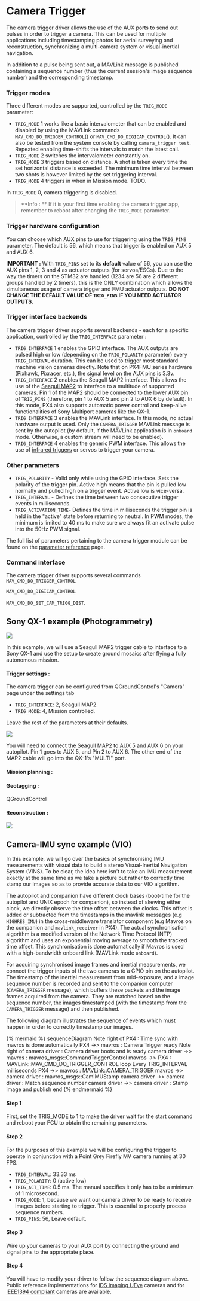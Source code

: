 # Camera Trigger
The camera trigger driver allows the use of the AUX ports to send out pulses in order to trigger a camera. This can be used for multiple applications including timestamping photos for aerial surveying and reconstruction, synchronizing a multi-camera system or visual-inertial navigation.

In addition to a pulse being sent out, a MAVLink message is published containing a sequence number (thus the current session's image sequence number) and the corresponding timestamp.

### Trigger modes

Three different modes are supported, controlled by the `TRIG_MODE` parameter:
* `TRIG_MODE` 1 works like a basic intervalometer that can be enabled and disabled by using the MAVLink commands `MAV_CMD_DO_TRIGGER_CONTROL`() or `MAV_CMD_DO_DIGICAM_CONTROL`(). It can also be tested from the system console by calling `camera_trigger test`. Repeated enabling time-shifts the intervals to match the latest call.
* `TRIG_MODE` 2 switches the intervalometer constantly on.
* `TRIG_MODE` 3 triggers based on distance. A shot is taken every time the set horizontal distance is exceeded. The minimum time interval between two shots is however limited by the set triggering interval.
* `TRIG_MODE` 4 triggers in when in Mission mode. TODO.

In `TRIG_MODE` 0, camera triggering is disabled.

> **Info : ** If it is your first time enabling the camera trigger app, remember to reboot after changing the `TRIG_MODE` parameter.

### Trigger hardware configuration

You can choose which AUX pins to use for triggering using the `TRIG_PINS` parameter. The default is 56, which means that trigger is enabled on AUX 5 and AUX 6. 

**IMPORTANT :** With `TRIG_PINS` set to its **default** value of 56, you can use the AUX pins 1, 2, 3 and 4 as actuator outputs (for servos/ESCs). Due to the way the timers on the STM32 are handled (1234 are 56 are 2 different groups handled by 2 timers), this is the ONLY combination which allows the simultaneous usage of camera trigger and FMU actuator outputs. **DO NOT CHANGE THE DEFAULT VALUE OF `TRIG_PINS` IF YOU NEED ACTUATOR OUTPUTS.**

### Trigger interface backends

The camera trigger driver supports several backends - each for a specific application, controlled by the `TRIG_INTERFACE` parameter : 
* `TRIG_INTERFACE` 1 enables the GPIO interface. The AUX outputs are pulsed high or low (depending on the `TRIG_POLARITY` parameter) every `TRIG_INTERVAL` duration. This can be used to trigger most standard machine vision cameras directly. Note that on PX4FMU series hardware (Pixhawk, Pixracer, etc.), the signal level on the AUX pins is 3.3v.
* `TRIG_INTERFACE` 2 enables the Seagull MAP2 interface. This allows the use of the [Seagull MAP2](http://www.seagulluav.com/product/seagull-map2/) to interface to a multitude of supported cameras. Pin 1 of the MAP2 should be connected to the lower AUX pin of `TRIG_PINS` (therefore, pin 1 to AUX 5 and pin 2 to AUX 6 by default). In this mode, PX4 also supports automatic power control and keep-alive functionalities of Sony Multiport cameras like the QX-1.
* `TRIG_INTERFACE` 3 enables the MAVLink interface. In this mode, no actual hardware output is used. Only the `CAMERA_TRIGGER` MAVLink message is sent by the autopilot (by default, if the MAVLink application is in `onboard` mode. Otherwise, a custom stream will need to be enabled).
* `TRIG_INTERFACE` 4 enables the generic PWM interface. This allows the use of  [infrared triggers](https://hobbyking.com/en_us/universal-remote-control-infrared-shutter-ir-rc-1g.html) or servos to trigger your camera.

### Other parameters 

* `TRIG_POLARITY` - Valid only while using the GPIO interface. Sets the polarity of the trigger pin. Active high means that the pin is pulled low normally and pulled high on a trigger event. Active low is vice-versa.
* `TRIG_INTERVAL` - Defines the time between two consecutive trigger events in milliseconds.
* `TRIG_ACTIVATION_TIME`- Defines the time in milliseconds the trigger pin is held in the "active" state before returning to neutral. In PWM modes, the minimum is limited to 40 ms to make sure we always fit an activate pulse into the 50Hz PWM signal.

The full list of parameters pertaining to the camera trigger module can be found on the [parameter reference](parameter_reference.md#camera-trigger) page.

### Command interface 

The camera trigger driver supports several commands 
`MAV_CMD_DO_TRIGGER_CONTROL`

`MAV_CMD_DO_DIGICAM_CONTROL`

`MAV_CMD_DO_SET_CAM_TRIGG_DIST`.

## Sony QX-1 example (Photogrammetry)

![](/assets/photogrammetry.png)

In this example, we will use a Seagull MAP2 trigger cable to interface to a Sony QX-1 and use the setup to create ground mosaics after flying a fully autonomous mission. 

#### Trigger settings : 

The camera trigger can be configured from QGroundControl's "Camera" page under the settings tab

* `TRIG_INTERFACE`: 2, Seagull MAP2.
* `TRIG_MODE`: 4, Mission controlled.

Leave the rest of the parameters at their defaults.

![](/assets/trigger_pins.png)

You will need to connect the Seagull MAP2 to AUX 5 and AUX 6 on your autopilot. Pin 1 goes to AUX 5, and Pin 2 to AUX 6. The other end of the MAP2 cable will go into the QX-1's "MULTI" port.

#### Mission planning :


#### Geotagging :

QGroundControl

#### Reconstruction :

![](/assets/geotag.jpg)

## Camera-IMU sync example (VIO)
In this example, we will go over the basics of synchronising IMU measurements with visual data to build a stereo Visual-Inertial Navigation System (VINS). To be clear, the idea here isn't to take an IMU measurement exactly at the same time as we take a picture but rather to correctly time stamp our images so as to provide accurate data to our VIO algorithm.

The autopilot and companion have different clock bases (boot-time for the autopilot and UNIX epoch for companion), so instead of skewing either clock, we directly observe the time offset between the clocks. This offset is added or subtracted from the timestamps in the mavlink messages (e.g `HIGHRES_IMU`) in the cross-middleware translator component (e.g Mavros on the companion and `mavlink_receiver` in PX4). The actual synchronisation algorithm is a modified version of the Network Time Protocol (NTP) algorithm and uses an exponential moving average to smooth the tracked time offset. This synchronisation is done automatically if Mavros is used with a high-bandwidth onboard link (MAVLink mode `onboard`).

For acquiring synchronised image frames and inertial measurements, we connect the trigger inputs of the two cameras to a GPIO pin on the autopilot. The timestamp of the inertial measurement from mid-exposure, and a image sequence number is recorded and sent to the companion computer (`CAMERA_TRIGGER` message), which buffers these packets and the image frames acquired from the camera. They are matched based on the sequence number, the images timestamped (with the timestamp from the `CAMERA_TRIGGER` message) and then published.

The following diagram illustrates the sequence of events which must happen in order to correctly timestamp our images.

{% mermaid %}
sequenceDiagram
  Note right of PX4 : Time sync with mavros is done automatically
  PX4 ->> mavros : Camera Trigger ready
  Note right of camera driver : Camera driver boots and is ready
  camera driver ->> mavros : mavros_msgs::CommandTriggerControl
  mavros ->> PX4 : MAVLink::MAV_CMD_DO_TRIGGER_CONTROL
  loop Every TRIG_INTERVAL milliseconds
  PX4 ->> mavros : MAVLink::CAMERA_TRIGGER
  mavros ->> camera driver : mavros_msgs::CamIMUStamp
  camera driver ->> camera driver : Match sequence number
  camera driver ->> camera driver : Stamp image and publish
end
{% endmermaid %}

#### Step 1
First, set the TRIG_MODE to 1 to make the driver wait for the start command and
reboot your FCU to obtain the remaining parameters.

#### Step 2
For the purposes of this example we will be configuring the trigger to operate
in conjunction with a Point Grey Firefly MV camera running at 30 FPS.

* `TRIG_INTERVAL`: 33.33 ms
* `TRIG_POLARITY`: 0 (active low)
* `TRIG_ACT_TIME`: 0.5 ms. The manual specifies it only has to be a minimum of 1 microsecond.
* `TRIG_MODE`: 1, because we want our camera driver to be ready to receive images before starting to trigger. This is essential to properly process sequence numbers.
* `TRIG_PINS`: 56, Leave default.

#### Step 3
Wire up your cameras to your AUX port by connecting the ground and signal pins to the appropriate place.

#### Step 4
You will have to modify your driver to follow the sequence diagram above. Public reference implementations for [IDS Imaging UEye](https://github.com/ProjectArtemis/ueye_cam) cameras and for [IEEE1394 compliant](https://github.com/andre-nguyen/camera1394) cameras are available.
